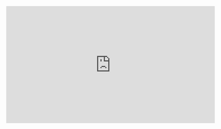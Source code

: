 <iframe width="560" height="315" src="https://www.youtube.com/embed/PBsUD40nPkI" frameborder="0" allow="accelerometer; autoplay; encrypted-media; gyroscope; picture-in-picture" allowfullscreen></iframe>